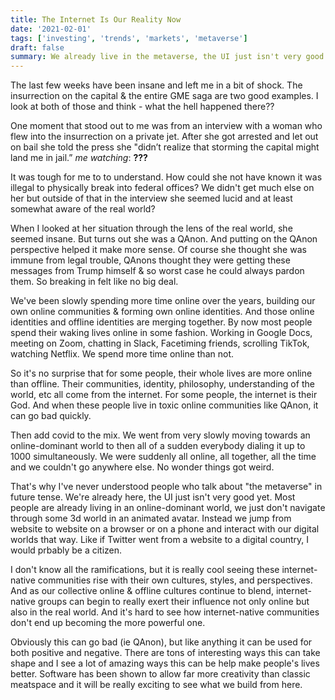 ```yaml
---
title: The Internet Is Our Reality Now
date: '2021-02-01'
tags: ['investing', 'trends', 'markets', 'metaverse']
draft: false
summary: We already live in the metaverse, the UI just isn't very good yet.
---
```


The last few weeks have been insane and left me in a bit of shock. The insurrection on the capital & the entire GME saga are two good examples. I look at both of those and think - what the hell happened there??

One moment that stood out to me was from an interview with a woman who flew into the insurrection on a private jet. After she got arrested and let out on bail she told the press she "didn’t realize that storming the capital might land me in jail.” *me watching*: __???__

It was tough for me to to understand. How could she not have known it was illegal to physically break into federal offices? We didn't get much else on her but outside of that in the interview she seemed lucid and at least somewhat aware of the real world? 

When I looked at her situation through the lens of the real world, she seemed insane. But turns out she was a QAnon. And putting on the QAnon perspective  helped it make more sense. Of course she thought she was immune from legal trouble, QAnons thought they were getting these messages from Trump himself & so worst case he could always pardon them. So breaking in felt like no big deal. 

We've been slowly spending more time online over the years, building our own online communities & forming own online identities. And those online identities and offline identities are merging together. By now most people spend their waking lives online in some fashion. Working in Google Docs, meeting on Zoom, chatting in Slack, Facetiming friends, scrolling TikTok, watching Netflix. We spend more time online than not.

So it's no surprise that for some people, their whole lives are more online than offline. Their communities, identity, philosophy, understanding of the world, etc all come from the internet. For some people, the internet is their God. And when these people live in toxic online communities like QAnon, it can go bad quickly.

Then add covid to the mix. We went from very slowly moving towards an online-dominant world to then all of a sudden everybody dialing it up to 1000 simultaneously. We were suddenly all online, all together, all the time and we couldn't go anywhere else. No wonder things got weird. 

That's why I've never understood people who talk about "the metaverse" in future tense. We're already here, the UI just isn't very good yet. Most people are already living in an online-dominant world, we just don't navigate through some 3d world in an animated avatar. Instead we jump from website to website on a browser or on a phone and interact with our digital worlds that way. Like if Twitter went from a website to a digital country, I would prbably be a citizen.

I don't know all the ramifications, but it is really cool seeing these internet-native communities rise with their own cultures, styles, and perspectives. And as our collective online & offline cultures continue to blend, internet-native groups can begin to really exert their influence not only online but also in the real world. And it's hard to see how internet-native communities don't end up becoming the more powerful one.

Obviously this can go bad (ie QAnon), but like anything it can be used for both positive and negative. There are tons of interesting ways this can take shape and I see a lot of amazing ways this can be help make people's lives better. Software has been shown to allow far more creativity than classic meatspace and it will be really exciting to see what we build from here.